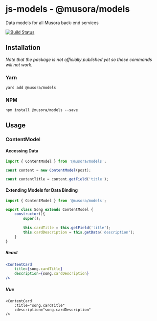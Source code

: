 # js-models - @musora/models
Data models for all Musora back-end services

[![Build Status](https://travis-ci.com/railroadmedia/js-models.png?branch=master)](https://travis-ci.com/railroadmedia/js-models)

## Installation

_Note that the package is not officially published yet so these commands will not work._

### Yarn
`yard add @musora/models`

### NPM
`npm install @musora/models --save`

## Usage

### ContentModel

#### Accessing Data
```javascript
import { ContentModel } from '@musora/models';

const content = new ContentModel(post);

const contentTitle = content.getField('title');
```

#### Extending Models for Data Binding
```javascript
import { ContentModel } from '@musora/models';

export class Song extends ContentModel {
    constructor(){
        super();
    
        this.cardTitle = this.getField('title');
        this.cardDescription = this.getData('description');
    }
}
```

##### React
```jsx harmony
<ContentCard 
    title={song.cardTitle}
    description={song.cardDescription}
/>
```

##### Vue
```vue
<ContentCard 
    :title="song.cardTitle"
    :description="song.cardDescription"
/>
```
